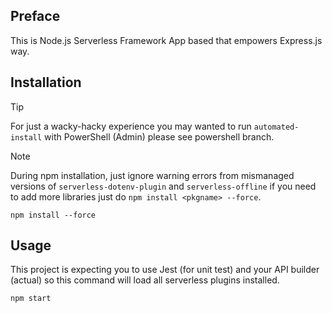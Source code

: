 ## Preface
This is Node.js Serverless Framework App based that empowers Express.js way.

## Installation
> [!TIP]
> For just a wacky-hacky experience you may wanted to run `automated-install` with PowerShell (Admin) please see powershell branch.

> [!NOTE]
> During npm installation, just ignore warning errors from mismanaged versions of `serverless-dotenv-plugin` and `serverless-offline` if you need to add more libraries just do `npm install <pkgname> --force`.

```term
npm install --force
```

## Usage
This project is expecting you to use Jest (for unit test) and your API builder (actual) so this command 
will load all serverless plugins installed. 

```term
npm start
```
